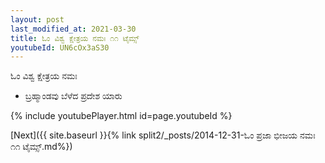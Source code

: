 ```yaml
---
layout: post
last_modified_at: 2021-03-30
title: ಓಂ ವಿಶ್ವ ಕ್ಷೇತ್ರಯ ನಮಃ ೧೧ ಟೈಮ್ಸ್
youtubeId: UN6cOx3aS30
---
```

 
 
 ಓಂ ವಿಶ್ವ ಕ್ಷೇತ್ರಯ ನಮಃ  
 
 -  ಬ್ರಹ್ಮಾಂಡವು ಬೆಳೆದ ಪ್ರದೇಶ ಯಾರು 
 
  
 
  
 
 
 
 
 
 


{% include youtubePlayer.html id=page.youtubeId %}
 
[Next]({{ site.baseurl }}{% link  split2/_posts/2014-12-31-ಓಂ ಪ್ರಜಾ ಭೀಜಯ ನಮಃ ೧೧ ಟೈಮ್ಸ್.md%})
 
